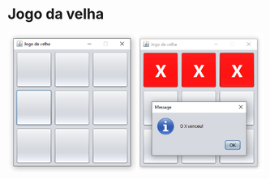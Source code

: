 # Jogo da velha

![Image](https://raw.githubusercontent.com/jeihcio/jogo-da-velha/master/resultado.jpg)
